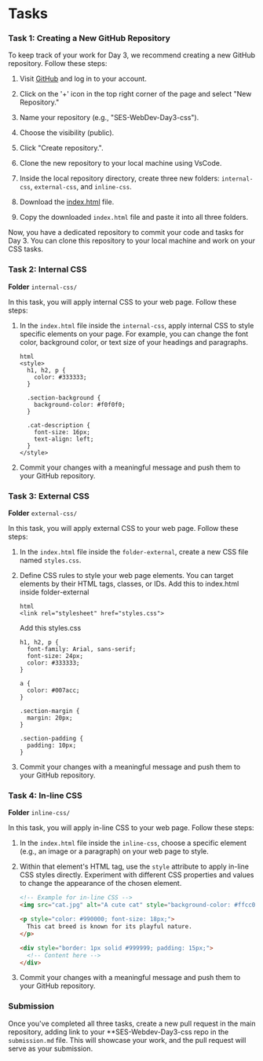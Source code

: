 # Tasks


### Task 1: Creating a New GitHub Repository

To keep track of your work for Day 3, we recommend creating a new GitHub repository. Follow these steps:

1. Visit [GitHub](https://github.com/) and log in to your account.

2. Click on the '+' icon in the top right corner of the page and select "New Repository."

3. Name your repository (e.g., "SES-WebDev-Day3-css").

4. Choose the visibility (public).

5. Click "Create repository.". 

6. Clone the new repository to your local machine using VsCode.

7. Inside the local repository directory, create three new folders: `internal-css`, `external-css`, and `inline-css`.

8. Download the [index.html](https://github.com/CodeDroid999/SES-Web-Developer-Mentorship/blob/main/0x01_Module-1/0x01_Week-1/0x01_Day-3/index.ml) file.
5. Copy the downloaded `index.html` file and paste it into all three folders.

Now, you have a dedicated repository to commit your code and tasks for Day 3. You can clone this repository to your local machine and work on your CSS tasks.

### Task 2: Internal CSS

**Folder** `internal-css/`

In this task, you will apply internal CSS to your web page. Follow these steps:

1. In the `index.html` file inside the `internal-css`, apply internal CSS to style specific elements on your page. For example, you can change the font color, background color, or text size of your headings and paragraphs.

   ```
   html
   <style>
     h1, h2, p {
       color: #333333;
     }

     .section-background {
       background-color: #f0f0f0;
     }

     .cat-description {
       font-size: 16px;
       text-align: left;
     }
   </style>
   ```

2. Commit your changes with a meaningful message and push them to your GitHub repository.

### Task 3: External CSS

**Folder** `external-css/`

In this task, you will apply external CSS to your web page. Follow these steps:

1. In the `index.html` file inside the `folder-external`, create a new CSS file named `styles.css`.
2. Define CSS rules to style your web page elements. You can target elements by their HTML tags, classes, or IDs.
   Add this to index.html inside folder-external

   ```
   html
   <link rel="stylesheet" href="styles.css">
   ```

   Add this styles.css

   ```
   h1, h2, p {
     font-family: Arial, sans-serif;
     font-size: 24px;
     color: #333333;
   }

   a {
     color: #007acc;
   }

   .section-margin {
     margin: 20px;
   }

   .section-padding {
     padding: 10px;
   }
   ```

3. Commit your changes with a meaningful message and push them to your GitHub repository.

### Task 4: In-line CSS

**Folder** `inline-css/`

In this task, you will apply in-line CSS to your web page. Follow these steps:

1. In the `index.html` file inside the `inline-css`, choose a specific element (e.g., an image or a paragraph) on your web page to style.

2. Within that element's HTML tag, use the `style` attribute to apply in-line CSS styles directly. Experiment with different CSS properties and values to change the appearance of the chosen element.

   ```html
   <!-- Example for in-line CSS -->
   <img src="cat.jpg" alt="A cute cat" style="background-color: #ffcc00;" />

   <p style="color: #990000; font-size: 18px;">
     This cat breed is known for its playful nature.
   </p>

   <div style="border: 1px solid #999999; padding: 15px;">
     <!-- Content here -->
   </div>
   ```

3. Commit your changes with a meaningful message and push them to your GitHub repository.

### Submission

Once you've completed all three tasks, create a new pull request in the main repository, adding link to your \*\*SES-Webdev-Day3-css repo in the `submission.md` file. This will showcase your work, and the pull request will serve as your submission.
